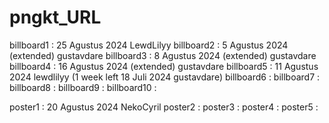 # pngkt_URL

billboard1 : 25 Agustus 2024 LewdLilyy
billboard2 : 5 Agustus 2024 (extended) gustavdare
billboard3 : 8 Agustus 2024 (extended) gustavdare
billboard4 : 16 Agustus 2024 (extended) gustavdare
billboard5 : 11 Agustus 2024 lewdlilyy (1 week left 18 Juli 2024 gustavdare)
billboard6 :
billboard7 :
billboard8 :
billboard9 :
billboard10 :

poster1 : 20 Agustus 2024 NekoCyril
poster2 : 
poster3 :
poster4 :
poster5 :
